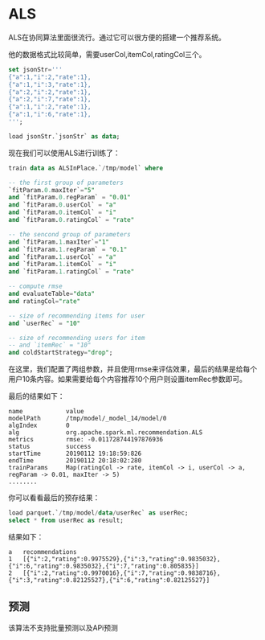 # ALS

ALS在协同算法里面很流行。通过它可以很方便的搭建一个推荐系统。

他的数据格式比较简单，需要userCol,itemCol,ratingCol三个。

```sql
set jsonStr='''
{"a":1,"i":2,"rate":1},
{"a":1,"i":3,"rate":1},
{"a":2,"i":2,"rate":1},
{"a":2,"i":7,"rate":1},
{"a":1,"i":2,"rate":1},
{"a":1,"i":6,"rate":1},
''';

load jsonStr.`jsonStr` as data;
```

现在我们可以使用ALS进行训练了：

```sql
train data as ALSInPlace.`/tmp/model` where

-- the first group of parameters
`fitParam.0.maxIter`="5"
and `fitParam.0.regParam` = "0.01"
and `fitParam.0.userCol` = "a"
and `fitParam.0.itemCol` = "i"
and `fitParam.0.ratingCol` = "rate"

-- the sencond group of parameters    
and `fitParam.1.maxIter`="1"
and `fitParam.1.regParam` = "0.1"
and `fitParam.1.userCol` = "a"
and `fitParam.1.itemCol` = "i"
and `fitParam.1.ratingCol` = "rate"

-- compute rmse     
and evaluateTable="data"
and ratingCol="rate"

-- size of recommending items for user  
and `userRec` = "10"

-- size of recommending users for item
-- and `itemRec` = "10"
and coldStartStrategy="drop";
```

在这里，我们配置了两组参数，并且使用rmse来评估效果，最后的结果是给每个用户10条内容。如果需要给每个内容推荐10个用户则设置itemRec参数即可。

最后的结果如下：

```
name            value
modelPath	    /tmp/model/_model_14/model/0
algIndex	    0
alg	            org.apache.spark.ml.recommendation.ALS
metrics	        rmse: -0.011728744197876936
status	        success
startTime	    20190112 19:18:59:826
endTime	        20190112 20:18:02:280
trainParams	    Map(ratingCol -> rate, itemCol -> i, userCol -> a, regParam -> 0.01, maxIter -> 5)
........
```

你可以看看最后的预存结果：

```sql
load parquet.`/tmp/model/data/userRec` as userRec;
select * from userRec as result;
```

结果如下：

```
a   recommendations
1	[{"i":2,"rating":0.9975529},{"i":3,"rating":0.9835032},{"i":6,"rating":0.9835032},{"i":7,"rating":0.805835}]
2	[{"i":2,"rating":0.9970016},{"i":7,"rating":0.9838716},{"i":3,"rating":0.82125527},{"i":6,"rating":0.82125527}]
```

## 预测

该算法不支持批量预测以及APi预测